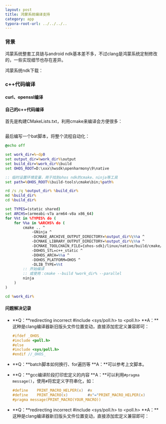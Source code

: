 ```yaml
---
layout: post
title: 鸿蒙系统编译支持
category: app
typora-root-url: ../../../..
---
```


### 背景

鸿蒙系统整套工具链与android ndk基本差不多，不过clang是鸿蒙系统定制修改的，一些实现细节也存在差异。

鸿蒙系统ndk下载：



### c++代码编译

#### curl、openssl编译



#### 自己的c++代码编译

首先是构建CMakeLists.txt，利用cmake来编译会方便很多：

```cmake

```

最后编写一个bat脚本，将整个流程自动化：

```bat
@echo off

set work_dir=%~dp0
set output_dir=%work_dir%\output
set build_dir=%work_dir%\build
set OHOS_ROOT=D:\xxx\hwsdk\openharmony\9\native

:: 临时设置环境变量，用于找到ohos ndk的cmake、ninja等工具
set path=%OHOS_ROOT%\build-tools\cmake\bin;%path%

rd /s /q %output_dir% %build_dir%
md %build_dir%
cd %build_dir%

set TYPES=(static shared)
set ARCHS=(armeabi-v7a arm64-v8a x86_64)
for %%t in %TYPES% do (
	for %%a in %ARCHS% do (
		cmake .. ^
			-GNinja ^
			-DCMAKE_ARCHIVE_OUTPUT_DIRECTORY=%output_dir%\%%a ^
			-DCMAKE_LIBRARY_OUTPUT_DIRECTORY=%output_dir%\%%a ^
			-DCMAKE_TOOLCHAIN_FILE={ohos-sdk}/linux/native/build/cmake/ohos.toolchain.cmake ^
			-DOHOS_STL=c++_static ^
			-DOHOS_ARCH=%%a ^
			-DOHOS_PLATFORM=OHOS ^
			-DLIB_TYPE=%%t
		:: 开始编译
		:: 或使用：cmake --build %work_dir% --parallel
		ninja
	)
)

cd %work_dir%
```





#### 问题解决记录

* **Q：**redirecting incorrect #include <sys/poll.h> to <poll.h>
  **A：**这种是clang编译器新旧版头文件位置变动，直接添加宏定义兼容即可：

  ```c
  #ifdef _OHOS_
  #include <poll.h>
  #else
  #include <sys/poll.h>
  #endif //_OHOS_
  ```

* **Q：**batch脚本如何换行、for遍历等
  **A：**可以参考上文脚本。

* **Q：**gcc编译阶段打印宏定义的内容
  **A：**可以利用`#pragma message()`，使用`#`将宏定义字符串化，如：

  ```C
  #define    PRINT_MACRO_HELPER(x)  #x
  #define    PRINT_MACRO(x)         #x"="PRINT_MACRO_HELPER(x)
  #pragma message(PRINT_MACRO(YOUR_MACRO))
  ```

* **Q：**redirecting incorrect #include <sys/poll.h> to <poll.h>
  **A：**这种是clang编译器新旧版头文件位置变动，直接添加宏定义兼容即可：